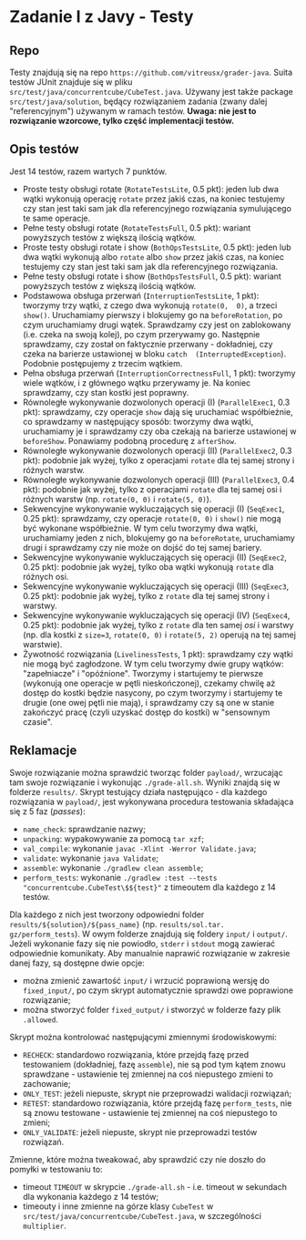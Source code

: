 # Zadanie I z Javy - Testy

## Repo
Testy znajdują się na repo `https://github.com/vitreusx/grader-java`. Suita testów JUnit znajduje się w pliku 
`src/test/java/concurrentcube/CubeTest.java`. Używany jest także package `src/test/java/solution`, będący 
rozwiązaniem zadania (zwany dalej "referencyjnym") używanym w ramach testów. **Uwaga: nie jest to rozwiązanie 
wzorcowe, tylko część implementacji testów.**

## Opis testów

Jest 14 testów, razem wartych 7 punktów.

- Proste testy obsługi rotate (`RotateTestsLite`, 0.5 pkt): jeden lub dwa wątki wykonują operację `rotate` przez 
  jakiś czas, na koniec testujemy czy stan jest taki sam jak dla referencyjnego rozwiązania symulującego te same 
  operacje.
- Pełne testy obsługi rotate (`RotateTestsFull`, 0.5 pkt): wariant powyższych testów z większą ilością wątków.
- Proste testy obsługi rotate i show (`BothOpsTestsLite`, 0.5 pkt): jeden lub dwa wątki wykonują albo `rotate` albo 
  `show` przez jakiś czas, na koniec testujemy czy stan jest taki sam jak dla referencyjnego rozwiązania.
- Pełne testy obsługi rotate i show (`BothOpsTestsFull`, 0.5 pkt): wariant powyższych testów z większą ilością wątków.
- Podstawowa obsługa przerwań (`InterruptionTestsLite`, 1 pkt): tworzymy trzy wątki, z czego dwa wykonują `rotate(0, 
  0)`, a trzeci `show()`. Uruchamiamy pierwszy i blokujemy go na `beforeRotation`, po czym uruchamiamy drugi wątek. 
  Sprawdzamy czy jest on zablokowany (i.e. czeka na swoją kolej), po czym przerywamy go. Następnie sprawdzamy, czy 
  został on faktycznie przerwany - dokładniej, czy czeka na barierze ustawionej w bloku `catch 
  (InterruptedException`). Podobnie postępujemy z trzecim wątkiem.
- Pełna obsługa przerwań (`InterruptionCorrectnessFull`, 1 pkt): tworzymy wiele wątków, i z głównego wątku 
  przerywamy je. Na koniec sprawdzamy, czy stan kostki jest poprawny.
- Równoległe wykonywanie dozwolonych operacji (I) (`ParallelExec1`, 0.3 pkt): sprawdzamy, czy operacje `show` dają 
  się uruchamiać współbieżnie, co sprawdzamy w następujący sposób: tworzymy dwa wątki, uruchamiamy je i 
  sprawdzamy czy oba czekają na barierze ustawionej w `beforeShow`. Ponawiamy podobną procedurę z `afterShow`.
- Równoległe wykonywanie dozwolonych operacji (II) (`ParallelExec2`, 0.3 pkt): podobnie jak wyżej, tylko z 
  operacjami `rotate` dla tej samej strony i różnych warstw.
- Równoległe wykonywanie dozwolonych operacji (III) (`ParallelExec3`, 0.4 pkt): podobnie jak wyżej, tylko z 
  operacjami `rotate` dla tej samej osi i różnych warstw (np. `rotate(0, 0)` i `rotate(5, 0)`).
- Sekwencyjne wykonywanie wykluczających się operacji (I) (`SeqExec1`, 0.25 pkt): sprawdzamy, czy operacje `rotate(0,
  0)` i `show()` nie mogą być wykonane współbieżnie. W tym celu tworzymy dwa wątki, uruchamiamy 
  jeden z nich, blokujemy go na `beforeRotate`, uruchamiamy drugi i sprawdzamy czy nie może on dojść do tej samej 
  bariery.
- Sekwencyjne wykonywanie wykluczających się operacji (II) (`SeqExec2`, 0.25 pkt): podobnie jak wyżej, tylko oba 
  wątki wykonują `rotate` dla różnych osi.
- Sekwencyjne wykonywanie wykluczających się operacji (III) (`SeqExec3`, 0.25 pkt): podobnie jak wyżej, tylko z 
  `rotate` dla tej samej strony i warstwy.
- Sekwencyjne wykonywanie wykluczających się operacji (IV) (`SeqExec4`, 0.25 pkt): podobnie jak wyżej, tylko z 
  `rotate` dla ten samej *osi* i warstwy (np. dla kostki z `size=3`, `rotate(0, 0)` i `rotate(5, 2)` operują na tej 
  samej warstwie).
- Żywotność rozwiązania (`LivelinessTests`, 1 pkt): sprawdzamy czy wątki nie mogą być zagłodzone. W tym celu 
  tworzymy dwie grupy wątków: "zapełniacze" i "opóźnione". Tworzymy i startujemy te pierwsze (wykonują one operacje 
  w pętli nieskończonej), czekamy chwilę aż dostęp do kostki będzie nasycony, po czym tworzymy i startujemy te 
  drugie (one owej pętli nie mają), i sprawdzamy czy są one w stanie zakończyć pracę (czyli uzyskać dostęp do kostki)
  w "sensownym czasie".

## Reklamacje

Swoje rozwiązanie można sprawdzić tworząc folder `payload/`, wrzucając tam swoje rozwiązanie i wykonując `./grade-all.sh`.
Wyniki znajdą się w folderze `results/`. Skrypt testujący działa następująco - dla każdego rozwiązania w `payload/`, 
jest wykonywana procedura testowania składająca się z 5 faz (*passes*):

- `name_check`: sprawdzanie nazwy;
- `unpacking`: wypakowywanie za pomocą `tar xzf`;
- `val_compile`: wykonanie `javac -Xlint -Werror Validate.java`;
- `validate`: wykonanie `java Validate`;
- `assemble`: wykonanie `./gradlew clean assemble`;
- `perform_tests`: wykonanie `./gradlew :test --tests "concurrentcube.CubeTest\$${test}"` z timeoutem dla każdego z 14 
  testów.

Dla każdego z nich jest tworzony odpowiedni folder `results/${solution}/${pass_name}` (np. `results/sol.tar.
  gz/perform_tests`). W owym folderze znajdują się foldery `input/` i `output/`. Jeżeli wykonanie fazy się nie 
  powiodło, `stderr` i `stdout` mogą zawierać odpowiednie komunikaty. Aby manualnie naprawić rozwiązanie w zakresie 
  danej fazy, są dostępne dwie opcje:

- można zmienić zawartość `input/` i wrzucić poprawioną wersję do `fixed_input/`, po czym skrypt automatycznie 
  sprawdzi owe poprawione rozwiązanie;
- można stworzyć folder `fixed_output/` i stworzyć w folderze fazy plik `.allowed`.

Skrypt można kontrolować następującymi zmiennymi środowiskowymi:

- `RECHECK`: standardowo rozwiązania, które przejdą fazę przed testowaniem (dokładniej, fazę `assemble`), nie są pod 
  tym kątem znowu sprawdzane - ustawienie tej zmiennej na coś niepustego zmieni to zachowanie;
- `ONLY_TEST`: jeżeli niepuste, skrypt nie przeprowadzi walidacji rozwiązań;
- `RETEST`: standardowo rozwiązania, które przejdą fazę `perform_tests`, nie są znowu testowane - ustawienie tej 
  zmiennej na coś niepustego to zmieni;
- `ONLY_VALIDATE`: jeżeli niepuste, skrypt nie przeprowadzi testów rozwiązań.

Zmienne, które można tweakować, aby sprawdzić czy nie doszło do pomyłki w testowaniu to:

- timeout `TIMEOUT` w skrypcie `./grade-all.sh` - i.e. timeout w sekundach dla wykonania każdego z 14 testów;
- timeouty i inne zmienne na górze klasy `CubeTest` w `src/test/java/concurrentcube/CubeTest.java`, w szczególności 
  `multiplier`. 